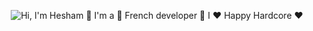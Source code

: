 <p align="center">
  <img src="https://github.com/matyo91/matyo91/raw/main/assets/github.gif" alt="Hi, I'm Hesham 👋 I'm a 🚀 French developer 🚀 I ❤️ Happy Hardcore ❤️">
</p>
